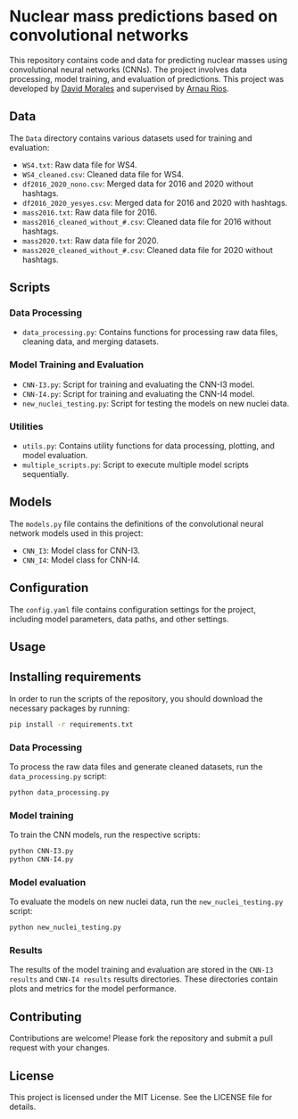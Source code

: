 # Nuclear mass predictions based on convolutional networks

This repository contains code and data for predicting nuclear masses using convolutional neural networks (CNNs). The project involves data processing, model training, and evaluation of predictions. This project was developed by [David Morales](https://www.linkedin.com/in/david-morales-361b41282/) and supervised by [Arnau Rios](https://www.linkedin.com/in/arnau-rios-huguet/).


## Data

The `Data` directory contains various datasets used for training and evaluation:
- `WS4.txt`: Raw data file for WS4.
- `WS4_cleaned.csv`: Cleaned data file for WS4.
- `df2016_2020_nono.csv`: Merged data for 2016 and 2020 without hashtags.
- `df2016_2020_yesyes.csv`: Merged data for 2016 and 2020 with hashtags.
- `mass2016.txt`: Raw data file for 2016.
- `mass2016_cleaned_without_#.csv`: Cleaned data file for 2016 without hashtags.
- `mass2020.txt`: Raw data file for 2020.
- `mass2020_cleaned_without_#.csv`: Cleaned data file for 2020 without hashtags.

## Scripts

### Data Processing
- `data_processing.py`: Contains functions for processing raw data files, cleaning data, and merging datasets.

### Model Training and Evaluation
- `CNN-I3.py`: Script for training and evaluating the CNN-I3 model.
- `CNN-I4.py`: Script for training and evaluating the CNN-I4 model.
- `new_nuclei_testing.py`: Script for testing the models on new nuclei data.

### Utilities
- `utils.py`: Contains utility functions for data processing, plotting, and model evaluation.
- `multiple_scripts.py`: Script to execute multiple model scripts sequentially.

## Models

The `models.py` file contains the definitions of the convolutional neural network models used in this project:
- `CNN_I3`: Model class for CNN-I3.
- `CNN_I4`: Model class for CNN-I4.

## Configuration

The `config.yaml` file contains configuration settings for the project, including model parameters, data paths, and other settings.

## Usage

## Installing requirements
In order to run the scripts of the repository, you should download the necessary packages by running:
```sh
pip install -r requirements.txt
```

### Data Processing
To process the raw data files and generate cleaned datasets, run the `data_processing.py` script:
```sh
python data_processing.py
```

### Model training
To train the CNN models, run the respective scripts:
```sh
python CNN-I3.py
python CNN-I4.py
```

### Model evaluation
To evaluate the models on new nuclei data, run the `new_nuclei_testing.py` script:
```sh
python new_nuclei_testing.py
```

### Results
The results of the model training and evaluation are stored in the `CNN-I3 results` and `CNN-I4 results` results directories. These directories contain plots and metrics for the model performance.


## Contributing
Contributions are welcome! Please fork the repository and submit a pull request with your changes.

## License
This project is licensed under the MIT License. See the LICENSE file for details.